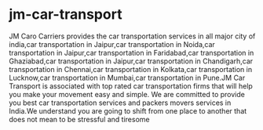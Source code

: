 # jm-car-transport
JM Caro Carriers provides the car transportation services in all major city of india,car transportation in Jaipur,car transportation in Noida,car transportation in Jaipur,car transportation in Faridabad,car transportation in Ghaziabad,car transportation in Jaipur,car transportation in Chandigarh,car transportation in Chennai,car transportation in Kolkata,car transportation in Lucknow,car transportation in Mumbai,car transportation in Pune.JM Car Transport is associated with top rated car transportation firms that will help you make your movement easy and simple. We are committed to provide you best car transportation services and packers movers services in India.We understand you are going to shift from one place to another that does not mean to be stressful and tiresome
